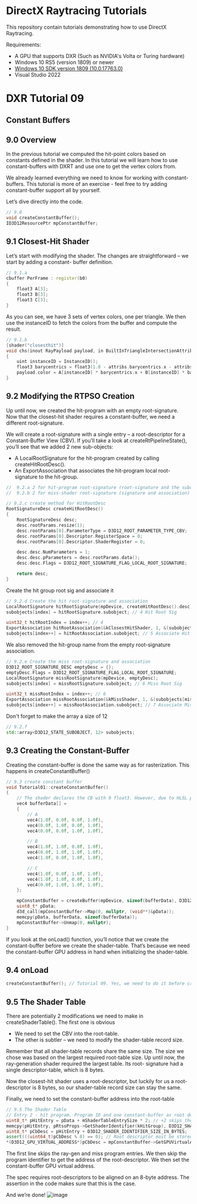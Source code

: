 DirectX Raytracing Tutorials
============
This repository contain tutorials demonstrating how to use DirectX Raytracing.

Requirements:
- A GPU that supports DXR (Such as NVIDIA's Volta or Turing hardware)
- Windows 10 RS5 (version 1809) or newer
- [Windows 10 SDK version 1809 (10.0.17763.0)](https://developer.microsoft.com/en-us/windows/downloads/sdk-archive)
- Visual Studio 2022

# DXR Tutorial 09
## Constant Buffers

## 9.0 Overview
In the previous tutorial we computed the hit-point colors based on constants defined in the shader. In
this tutorial we will learn how to use constant-buffers with DXRT and use one to get the vertex colors
from.

We already learned everything we need to know for working with constant-buffers. This tutorial is more
of an exercise - feel free to try adding constant-buffer support all by yourself.

Let’s dive directly into the code.
```c++
// 9.0 
void createConstantBuffer();
ID3D12ResourcePtr mpConstantBuffer;
```

## 9.1 Closest-Hit Shader
Let’s start with modifying the shader. The changes are straightforward – we start by adding a constant-
buffer definition.
```c++
// 9.1.a
cbuffer PerFrame : register(b0)
{
    float3 A[3];
    float3 B[3];
    float3 C[3];
}
```

As you can see, we have 3 sets of vertex colors, one per triangle. We then use the instanceID to fetch
the colors from the buffer and compute the result.
```c++
// 9.1.b
[shader("closesthit")]
void chs(inout RayPayload payload, in BuiltInTriangleIntersectionAttributes attribs)
{
    uint instanceID = InstanceID();
    float3 barycentrics = float3(1.0 - attribs.barycentrics.x - attribs.barycentrics.y, attribs.barycentrics.x, attribs.barycentrics.y);
    payload.color = A[instanceID] * barycentrics.x + B[instanceID] * barycentrics.y + C[instanceID] * barycentrics.z;
}
```

## 9.2 Modifying the RTPSO Creation
Up until now, we created the hit-program with an empty root-signature. Now that the closest-hit shader
requires a constant-buffer, we need a different root-signature.

We will create a root-signature with a single entry – a root-descriptor for a Constant-Buffer View (CBV).
If you’ll take a look at createRtPipelineState(), you’ll see that we added 2 new sub-objects:
* A LocalRootSignature for the hit-program created by calling createHitRootDesc().
* An ExportAssociation that associates the hit-program local root-signature to the hit-group.
```c++
//  9.2.a 2 for hit-program root-signature (root-signature and the subobject association)
//  9.2.b 2 for miss-shader root-signature (signature and association)
```
```c++
// 9.2.c create method for HitRootDesc
RootSignatureDesc createHitRootDesc()
{
    RootSignatureDesc desc;
    desc.rootParams.resize(1);
    desc.rootParams[0].ParameterType = D3D12_ROOT_PARAMETER_TYPE_CBV;
    desc.rootParams[0].Descriptor.RegisterSpace = 0;
    desc.rootParams[0].Descriptor.ShaderRegister = 0;

    desc.desc.NumParameters = 1;
    desc.desc.pParameters = desc.rootParams.data();
    desc.desc.Flags = D3D12_ROOT_SIGNATURE_FLAG_LOCAL_ROOT_SIGNATURE;

    return desc;
}
```
Create the hit group root sig and associate it
```c++
// 9.2.d Create the hit root-signature and association
LocalRootSignature hitRootSignature(mpDevice, createHitRootDesc().desc);
subobjects[index] = hitRootSignature.subobject; // 4 Hit Root Sig

uint32_t hitRootIndex = index++; // 4
ExportAssociation hitRootAssociation(&kClosestHitShader, 1, &(subobjects[hitRootIndex]));
subobjects[index++] = hitRootAssociation.subobject; // 5 Associate Hit Root Sig to Hit Group
```

We also removed the hit-group name from the empty root-signature association.
```c++
// 9.2.e Create the miss root-signature and association
D3D12_ROOT_SIGNATURE_DESC emptyDesc = {};
emptyDesc.Flags = D3D12_ROOT_SIGNATURE_FLAG_LOCAL_ROOT_SIGNATURE;
LocalRootSignature missRootSignature(mpDevice, emptyDesc);
subobjects[index] = missRootSignature.subobject; // 6 Miss Root Sig

uint32_t missRootIndex = index++; // 6
ExportAssociation missRootAssociation(&kMissShader, 1, &(subobjects[missRootIndex]));
subobjects[index++] = missRootAssociation.subobject; // 7 Associate Miss Root Sig to Miss Shader
```
Don't forget to make the array a size of 12
```c++
// 9.2.f
std::array<D3D12_STATE_SUBOBJECT, 12> subobjects;
```

## 9.3 Creating the Constant-Buffer
Creating the constant-buffer is done the same way as for rasterization. This happens in
createConstantBuffer()
```c++
// 9.3 create constant buffer
void Tutorial01::createConstantBuffer()
{
    // The shader declares the CB with 9 float3. However, due to HLSL packing rules, we create the CB with 9 float4 (each float3 needs to start on a 16-byte boundary)
    vec4 bufferData[] =
    {
        // A
        vec4(1.0f, 0.0f, 0.0f, 1.0f),
        vec4(0.0f, 1.0f, 0.0f, 1.0f),
        vec4(0.0f, 0.0f, 1.0f, 1.0f),

        // B
        vec4(1.0f, 1.0f, 0.0f, 1.0f),
        vec4(0.0f, 1.0f, 1.0f, 1.0f),
        vec4(1.0f, 0.0f, 1.0f, 1.0f),

        // C
        vec4(1.0f, 0.0f, 1.0f, 1.0f),
        vec4(1.0f, 1.0f, 0.0f, 1.0f),
        vec4(0.0f, 1.0f, 1.0f, 1.0f),
    };

    mpConstantBuffer = createBuffer(mpDevice, sizeof(bufferData), D3D12_RESOURCE_FLAG_NONE, D3D12_RESOURCE_STATE_GENERIC_READ, kUploadHeapProps);
    uint8_t* pData;
    d3d_call(mpConstantBuffer->Map(0, nullptr, (void**)&pData));
    memcpy(pData, bufferData, sizeof(bufferData));
    mpConstantBuffer->Unmap(0, nullptr);
}
```
If you look at the onLoad() function, you’ll notice that we create the constant-buffer before we create the shader-table. That’s because we need the constant-buffer GPU address in hand when initializing the
shader-table.
## 9.4 onLoad
```c++
createConstantBuffer(); // Tutorial 09. Yes, we need to do it before creating the shader-table
```

## 9.5 The Shader Table
There are potentially 2 modifications we need to make in createShaderTable(). The first one is obvious
* We need to set the CBV into the root-table. 
* The other is subtler – we need to modify the shader-table record size.

Remember that all shader-table records share the same size. The size we chose was based on the largest
required root-table size. Up until now, the ray-generation shader required the largest table. Its root-
signature had a single descriptor-table, which is 8 bytes.

Now the closest-hit shader uses a root-descriptor, but luckily for us a root-descriptor is 8 bytes, so our
shader-table record size can stay the same.

Finally, we need to set the constant-buffer address into the root-table
```c++
// 9.5 The Shader Table
// Entry 2 - hit program. Program ID and one constant-buffer as root descriptor    
uint8_t* pHitEntry = pData + mShaderTableEntrySize * 2; // +2 skips the ray-gen and miss entries
memcpy(pHitEntry, pRtsoProps->GetShaderIdentifier(kHitGroup), D3D12_SHADER_IDENTIFIER_SIZE_IN_BYTES);
uint8_t* pCbDesc = pHitEntry + D3D12_SHADER_IDENTIFIER_SIZE_IN_BYTES;  // Adding `progIdSize` gets us to the location of the constant-buffer entry
assert(((uint64_t)pCbDesc % 8) == 0); // Root descriptor must be stored at an 8-byte aligned address
*(D3D12_GPU_VIRTUAL_ADDRESS*)pCbDesc = mpConstantBuffer->GetGPUVirtualAddress();
```

The first line skips the ray-gen and miss program entries. We then skip the program identifier to get the
address of the root-descriptor. We then set the constant-buffer GPU virtual address.

The spec requires root-descriptors to be aligned on an 8-byte address. The assertion in the code makes
sure that this is the case.

And we’re done!
![image](https://user-images.githubusercontent.com/17934438/221318621-82e15186-8c2c-41ff-843d-3f68235d8715.png)


